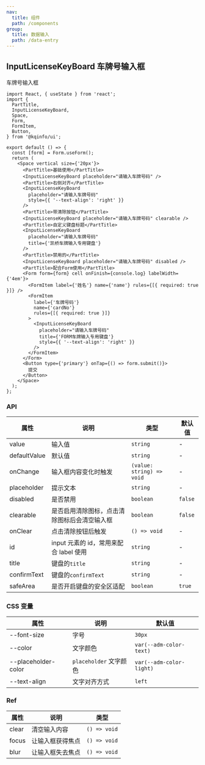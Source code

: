 ```yaml
---
nav:
  title: 组件
  path: /components
group:
  title: 数据输入
  path: /data-entry
---
```


## InputLicenseKeyBoard 车牌号输入框

车牌号输入框

```tsx
import React, { useState } from 'react';
import {
  PartTitle,
  InputLicenseKeyBoard,
  Space,
  Form,
  FormItem,
  Button,
} from '@kqinfo/ui';

export default () => {
  const [form] = Form.useForm();
  return (
    <Space vertical size={'20px'}>
      <PartTitle>基础使用</PartTitle>
      <InputLicenseKeyBoard placeholder="请输入车牌号码" />
      <PartTitle>右侧对齐</PartTitle>
      <InputLicenseKeyBoard
        placeholder="请输入车牌号码"
        style={{ '--text-align': 'right' }}
      />
      <PartTitle>带清除按钮</PartTitle>
      <InputLicenseKeyBoard placeholder="请输入车牌号码" clearable />
      <PartTitle>自定义键盘标题</PartTitle>
      <InputLicenseKeyBoard
        placeholder="请输入车牌号码"
        title={'凯桥车牌输入专用键盘'}
      />
      <PartTitle>禁用的</PartTitle>
      <InputLicenseKeyBoard placeholder="请输入车牌号码" disabled />
      <PartTitle>配合Form使用</PartTitle>
      <Form form={form} cell onFinish={console.log} labelWidth={'4em'}>
        <FormItem label={'姓名'} name={'name'} rules={[{ required: true }]} />
        <FormItem
          label={'车牌号码'}
          name={'cardNo'}
          rules={[{ required: true }]}
        >
          <InputLicenseKeyBoard
            placeholder="请输入车牌号码"
            title={'FORM车牌输入专用键盘'}
            style={{ '--text-align': 'right' }}
          />
        </FormItem>
      </Form>
      <Button type={'primary'} onTap={() => form.submit()}>
        提交
      </Button>
    </Space>
  );
};
```

### API

| 属性         | 说明                                         | 类型                      | 默认值  |
| ------------ | -------------------------------------------- | ------------------------- | ------- |
| value        | 输入值                                       | `string`                  | -       |
| defaultValue | 默认值                                       | `string`                  | -       |
| onChange     | 输入框内容变化时触发                         | `(value: string) => void` | -       |
| placeholder  | 提示文本                                     | `string`                  | -       |
| disabled     | 是否禁用                                     | `boolean`                 | `false` |
| clearable    | 是否启用清除图标，点击清除图标后会清空输入框 | `boolean`                 | `false` |
| onClear      | 点击清除按钮后触发                           | `() => void`              | -       |
| id           | input 元素的 id，常用来配合 label 使用       | `string`                  | -       |
| title        | 键盘的`title`                                | `string`                  | -       |
| confirmText  | 键盘的`confirmText`                          | `string`                  | -       |
| safeArea     | 是否开启键盘的安全区适配                     | `boolean`                 | `true`  |

### CSS 变量

| 属性                | 说明                   | 默认值                   |
| ------------------- | ---------------------- | ------------------------ |
| --font-size         | 字号                   | `30px`                   |
| --color             | 文字颜色               | `var(--adm-color-text)`  |
| --placeholder-color | `placeholder` 文字颜色 | `var(--adm-color-light)` |
| --text-align        | 文字对齐方式           | `left`                   |

### Ref

| 属性  | 说明             | 类型         |
| ----- | ---------------- | ------------ |
| clear | 清空输入内容     | `() => void` |
| focus | 让输入框获得焦点 | `() => void` |
| blur  | 让输入框失去焦点 | `() => void` |
